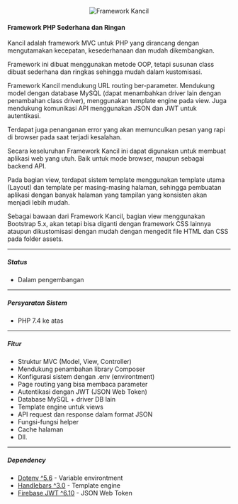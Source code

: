 <p align=center> 
<img src="https://github.com/user-attachments/assets/f1630322-e227-479e-a89c-eb3013e54467" alt="Framework Kancil">
</p>

#### Framework PHP Sederhana dan Ringan

Kancil adalah framework MVC untuk PHP yang dirancang dengan mengutamakan kecepatan, kesederhanaan dan mudah dikembangkan.

Framework ini dibuat menggunakan metode OOP, tetapi susunan class dibuat sederhana dan ringkas sehingga mudah dalam kustomisasi.

Framework Kancil mendukung URL routing ber-parameter. Mendukung model dengan database MySQL (dapat menambahkan driver lain dengan penambahan class driver), menggunakan template engine pada view. Juga mendukung komunikasi API menggunakan JSON dan JWT untuk autentikasi.

Terdapat juga penanganan error yang akan memunculkan pesan yang rapi di browser pada saat terjadi kesalahan.

Secara keseluruhan Framework Kancil ini dapat digunakan untuk membuat aplikasi web yang utuh. Baik untuk mode browser, maupun sebagai backend API.

Pada bagian view, terdapat sistem template menggunakan template utama (Layout) dan template per masing-masing halaman, sehingga pembuatan aplikasi dengan banyak halaman yang tampilan yang konsisten akan menjadi lebih mudah.

Sebagai bawaan dari Framework Kancil, bagian view menggunakan Bootstrap 5.x, akan tetapi bisa diganti dengan framework CSS lainnya ataupun dikustomisasi dengan mudah dengan mengedit file HTML dan CSS pada folder assets.

---

##### Status
* Dalam pengembangan

___

##### Persyaratan Sistem
* PHP 7.4 ke atas

___

##### Fitur
* Struktur MVC (Model, View, Controller)
* Mendukung penambahan library Composer
* Konfigurasi sistem dengan .env (environtment)
* Page routing yang bisa membaca parameter
* Autentikasi dengan JWT (JSON Web Token)
* Database MySQL + driver DB lain
* Template engine untuk views
* API request dan response dalam format JSON
* Fungsi-fungsi helper
* Cache halaman  
* Dll.
___

##### Dependency
* [Dotenv ^5.6](https://github.com/vlucas/phpdotenv) - Variable environtment
* [Handlebars ^3.0](https://github.com/salesforce/handlebars-php) - Template engine
* [Firebase JWT ^6.10](https://github.com/firebase/php-jwt) - JSON Web Token


